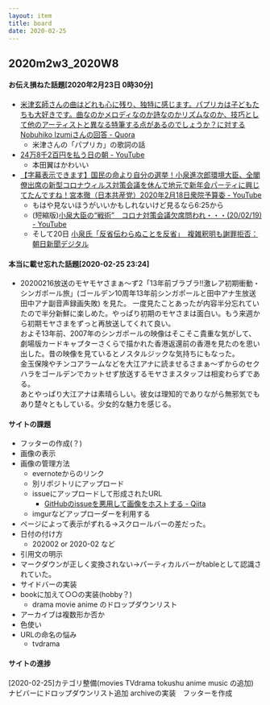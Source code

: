 ```yaml
---
layout: item
title: board
date: 2020-02-25
---
```

## 2020m2w3_2020W8

#### お伝え損ねた話題[2020年2月23日 0時30分]
- [米津玄師さんの曲はどれも心に残り、独特に感じます。パプリカは子どもたちも大好きです。曲なのかメロディなのか詩なのかリズムなのか、技巧として他のアーティストと異なる特筆する点があるのでしょうか？に対するNobuhiko Izumiさんの回答 - Quora](https://jp.quora.com/kome-tsu-gen-shi-san-no-kyoku-ha-dore-mo-kokoro-ni-nokori-dokutoku-ni-kanji-masu-papurika-ha-kodomo-tachi-mo-daisuki-desu-kyoku-na-no-ka-merodi-na-no-ka-shi-na-no-ka-rizumu-na-no-ka-gikou-toshite-hokano-a-teisuto-to/answers/195547435?ch=10&share=f7cdb966&srid=cQaI7)
  - 米津さんの「パプリカ」の歌詞の話
- [24万8千2百円を払う日の朝 - YouTube](https://www.youtube.com/watch?v=UeBXdnHjhXE)
  - 本田翼はかわいい
- [【字幕表示できます】国民の命より自分の選挙！小泉進次郎環境大臣、全閣僚出席の新型コロナウィルス対策会議を休んで地元で新年会パーティに興じてたんですね！宮本徹（日本共産党）2020年2月18日衆院予算委 - YouTube](https://www.youtube.com/watch?time_continue=1&v=Z_FeTuEKG6I&feature=emb_title)
  - もはや見ないほうがいいかもしれないけど見るなら6:25から
  - (短縮版)[小泉大臣の“戦術”　コロナ対策会議欠席問われ・・・(20/02/19) - YouTube](https://www.youtube.com/watch?v=umaflcfJsbU)
  - そして20日 [小泉氏「反省伝わらぬことを反省」　複雑釈明も謝罪拒否：朝日新聞デジタル](https://www.asahi.com/articles/ASN2N5KG5N2NUTFK00M.html)<br>
  
#### 本当に載せ忘れた話題[2020-02-25 23:24]
- 20200216放送のモヤモヤさまぁ～ず2「13年前ブラブラ!!激レア初期衝動・シンガポール旅」(ゴールデン10周年13年前シンガポールと田中アナ生放送 田中アナ副音声録画失敗) を見た。 一度見たことあったが内容半分忘れていたので半分新鮮に楽しめた。やっぱり初期のモヤさまは面白い。もう来週から初期モヤさまをずっと再放送してくれて良い。<br> およそ13年前、2007年のシンガポールの映像はそこそこ貴重な気がして、劇場版カードキャプターさくらで描かれた香港返還前の香港を見たのを思い出した。昔の映像を見ているとノスタルジックな気持ちにもなった。<br> 金玉保険やチンコアラームなどを大江アナに読ませるさまぁ～ずからのセクハラをゴールデンでカットせず放送するモヤさまスタッフは相変わらずである。<br> あとやっぱり大江アナは素晴らしい。彼女は理知的でありながら無邪気でもあり楚々ともしている。少女的な魅力を感じる。

#### サイトの課題
- フッターの作成(？)
- 画像の表示
- 画像の管理方法
  - evernoteからのリンク
  - 別リポジトリにアップロード
  - issueにアップロードして形成されたURL
    - [GitHubのissueを悪用して画像をホストする - Qiita](https://qiita.com/kotet/items/a2203a400136ba50b41e)
  - imgurなどアップローダーを利用する
- ページによって表示がずれる→スクロールバーの差だった。 
- 日付の付け方
  - 202002 or 2020-02 など
- 引用文の明示
- マークダウンが正しく変換されない→パーティカルバーがtableとして認識されていた。
- サイドバーの実装
- bookに加えて○○の実装(hobby？)
  - drama movie anime のドロップダウンリスト
- アーカイブは複数形か否か
- 色使い
- URLの命名の悩み
  - tvdrama

#### サイトの進捗
[2020-02-25]カテゴリ整備(movies TVdrama tokushu anime music の追加) ナビバーにドロップダウンリスト追加 archiveの実装　フッターを作成